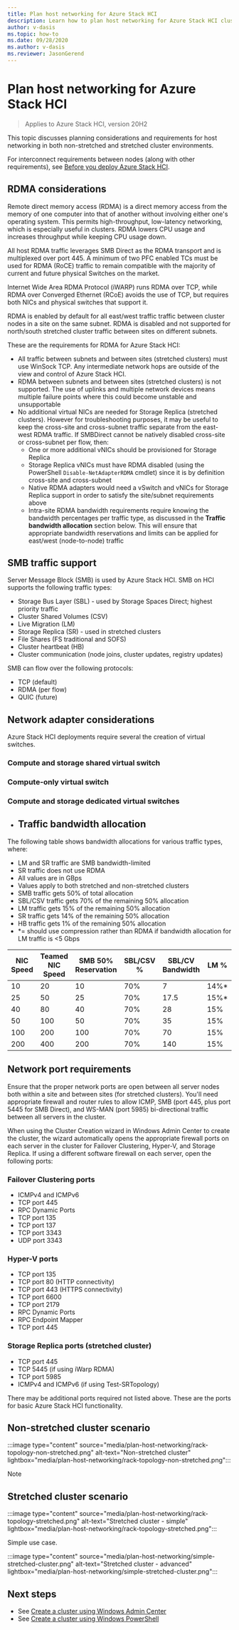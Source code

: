 ```yaml
---
title: Plan host networking for Azure Stack HCI
description: Learn how to plan host networking for Azure Stack HCI clusters
author: v-dasis
ms.topic: how-to
ms.date: 09/28/2020
ms.author: v-dasis
ms.reviewer: JasonGerend
---
```


# Plan host networking for Azure Stack HCI

> Applies to Azure Stack HCI, version 20H2

This topic discusses planning considerations and requirements for host networking in both non-stretched and stretched cluster environments.

For interconnect requirements between nodes (along with other requirements), see [Before you deploy Azure Stack HCI](/deploy/before-you-start.md).

## RDMA considerations

Remote direct memory access (RDMA) is a direct memory access from the memory of one computer into that of another without involving either one's operating system. This permits high-throughput, low-latency networking, which is especially useful in clusters. RDMA lowers CPU usage and increases throughput while keeping CPU usage down.

All host RDMA traffic leverages SMB Direct as the RDMA transport and is multiplexed over port 445.  A minimum of two PFC enabled TCs must be used for RDMA (RoCE) traffic to remain compatible with the majority of current and future physical Switches on the market.

Internet Wide Area RDMA Protocol (iWARP) runs RDMA over TCP, while RDMA over Converged Ethernet (RCoE) avoids the use of TCP, but requires both NICs and physical switches that support it.

RDMA is enabled by default for all east/west traffic traffic between cluster nodes in a site on the same subnet. RDMA is disabled and not supported for north/south stretched cluster traffic between sites on different subnets.

These are the requirements for RDMA for Azure Stack HCI:

- All traffic between subnets and between sites (stretched clusters) must use WinSock TCP. Any intermediate network hops are outside of the view and control of Azure Stack HCI.
- RDMA between subnets and between sites (stretched clusters) is not supported. The use of uplinks and multiple network devices means multiple failure points where this could become unstable and unsupportable
- No additional virtual NICs are needed for Storage Replica (stretched clusters). However for troubleshooting purposes, it may be useful to keep the cross-site and cross-subnet traffic separate from the east-west RDMA traffic. If SMBDirect cannot be natively disabled cross-site or cross-subnet per flow, then:
    - One or more additional vNICs should be provisioned for Storage Replica
    - Storage Replica vNICs must have RDMA disabled (using the PowerShell `Disable-NetAdapterRDMA` cmdlet) since it is by definition cross-site and cross-subnet
    - Native RDMA adapters would need a vSwitch and vNICs for Storage Replica support in order to satisfy the site/subnet requirements above
    - Intra-site RDMA bandwidth requirements require knowing the bandwidth percentages per traffic type, as discussed in the **Traffic bandwidth allocation** section below. This will ensure that appropriate bandwidth reservations and limits can be applied for east/west (node-to-node) traffic

## SMB traffic support

Server Message Block (SMB) is used by Azure Stack HCI. SMB on HCI supports the following traffic types:

- Storage Bus Layer (SBL) - used by Storage Spaces Direct; highest priority traffic
- Cluster Shared Volumes (CSV)
- Live Migration (LM)
- Storage Replica (SR) - used in stretched clusters
- File Shares (FS traditional and SOFS)
- Cluster heartbeat (HB)
- Cluster communication (node joins, cluster updates, registry updates)

SMB can flow over the following protocols:

- TCP (default)
- RDMA (per flow)
- QUIC (future)

## Network adapter considerations

Azure Stack HCI deployments require several the creation of virtual switches.

### Compute and storage shared virtual switch

### Compute-only virtual switch

### Compute and storage dedicated virtual switches

- ## Traffic bandwidth allocation

The following table shows bandwidth allocations for various traffic types, where:

- LM and SR traffic are SMB bandwidth-limited
- SR traffic does not use RDMA
- All values are in GBps
- Values apply to both stretched and non-stretched clusters
- SMB traffic gets 50% of total allocation
- SBL/CSV traffic gets 70% of the remaining 50% allocation
- LM traffic gets 15% of the remaining 50% allocation
- SR traffic gets 14% of the remaining 50% allocation
- HB traffic gets 1% of the remaining 50% allocation
- *= should use compression rather than RDMA if bandwidth allocation for LM traffic is <5 Gbps

|NIC Speed|Teamed NIC Speed|SMB 50% Reservation|SBL/CSV %|SBL/CV Bandwidth|LM %|LM Bandwidth|SR % |SR Bandwidth|HB %|HB Bandwidth|
|-----|-----|-----|-----|-----|-----|-----|-----|-----|-----|-----|
|10|20|10|70%|7|14%*|1.4*|14%|1.4|2%|0.2|
|25|50|25|70%|17.5|15%*|3.75*|14%|3.5|1%|0.25|
|40|80|	40|70%|28|15%|6|14%|5.6|1%|0.4|
|50|100|50|70%|35|15%|7.5|14%|7|1%|0.5|
|100|200|100|70%|70|15%|15|14%|14|1%|1|
|200|400|200|70%|140|15%|30|14%|28|1%|2|

## Network port requirements

Ensure that the proper network ports are open between all server nodes both within a site and between sites (for stretched clusters). You'll need appropriate firewall and router rules to allow ICMP, SMB (port 445, plus port 5445 for SMB Direct), and WS-MAN (port 5985) bi-directional traffic between all servers in the cluster.

When using the Cluster Creation wizard in Windows Admin Center to create the cluster, the wizard automatically opens the appropriate firewall ports on each server in the cluster for Failover Clustering, Hyper-V, and Storage Replica. If using a different software firewall on each server, open the following ports:

### Failover Clustering ports

- ICMPv4 and ICMPv6
- TCP port 445
- RPC Dynamic Ports
- TCP port 135
- TCP port 137
- TCP port 3343
- UDP port 3343

### Hyper-V ports

- TCP port 135
- TCP port 80 (HTTP connectivity)
- TCP port 443 (HTTPS connectivity)
- TCP port 6600
- TCP port 2179
- RPC Dynamic Ports
- RPC Endpoint Mapper
- TCP port 445

### Storage Replica ports (stretched cluster)

- TCP port 445
- TCP 5445 (if using iWarp RDMA)
- TCP port 5985
- ICMPv4 and ICMPv6 (if using Test-SRTopology)

There may be additional ports required not listed above. These are the ports for basic Azure Stack HCI functionality.

## Non-stretched cluster scenario

:::image type="content" source="media/plan-host-networking/rack-topology-non-stretched.png" alt-text="Non-stretched cluster" lightbox="media/plan-host-networking/rack-topology-non-stretched.png":::

>[!NOTE]
>

## Stretched cluster scenario

:::image type="content" source="media/plan-host-networking/rack-topology-stretched.png" alt-text="Stretched cluster - simple" lightbox="media/plan-host-networking/rack-topology-stretched.png":::

Simple use case.

:::image type="content" source="media/plan-host-networking/simple-stretched-cluster.png" alt-text="Stretched cluster - advanced" lightbox="media/plan-host-networking/simple-stretched-cluster.png":::

## Next steps

- See [Create a cluster using Windows Admin Center](/deploy/create-cluster.md)
- See [Create a cluster using Windows PowerShell](/deploy/create-cluster-powershell.md)